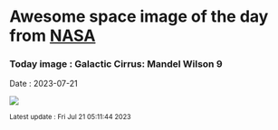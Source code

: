 
# Awesome space image of the day from [NASA](https://api.nasa.gov/)

### Today image : Galactic Cirrus: Mandel Wilson 9
Date : 2023-07-21

![](https://apod.nasa.gov/apod/image/2307/MandelWilson9_GabrielRodriguesSantos_APOD1024.jpg)

<small>Latest update : Fri Jul 21 05:11:44 2023</small>
        